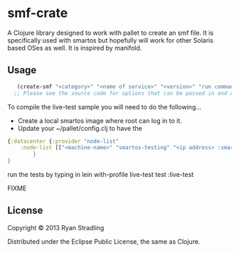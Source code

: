 # smf-crate

A Clojure library designed to work with pallet to create an smf file.  It is specifically used with smartos but hopefully will work for other Solaris based OSes as well.  It is inspired by manifold.

## Usage

```clojure
   (create-smf "<category>" "<name of service>" "<version>" "run command" "user" "group") 
  ;; Please see the source code for options that can be passed in and overridden
```

To compile the live-test sample you will need to do the following...
* Create a local smartos image where root can log in to it.
* Update your ~/pallet/config.clj to have the 
```clojure
{:datacenter {:provider "node-list"
	:node-list [["<machine-name>" "smartos-testing" "<ip address> :smartos]]
        }
}
```
run the tests by typing in 
lein with-profile live-test test :live-test


FIXME

## License

Copyright © 2013 Ryan Stradling

Distributed under the Eclipse Public License, the same as Clojure.
